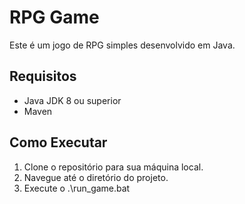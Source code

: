 # RPG Game

Este é um jogo de RPG simples desenvolvido em Java. 

## Requisitos

- Java JDK 8 ou superior
- Maven

## Como Executar

1. Clone o repositório para sua máquina local.
2. Navegue até o diretório do projeto.
3. Execute o .\run_game.bat
